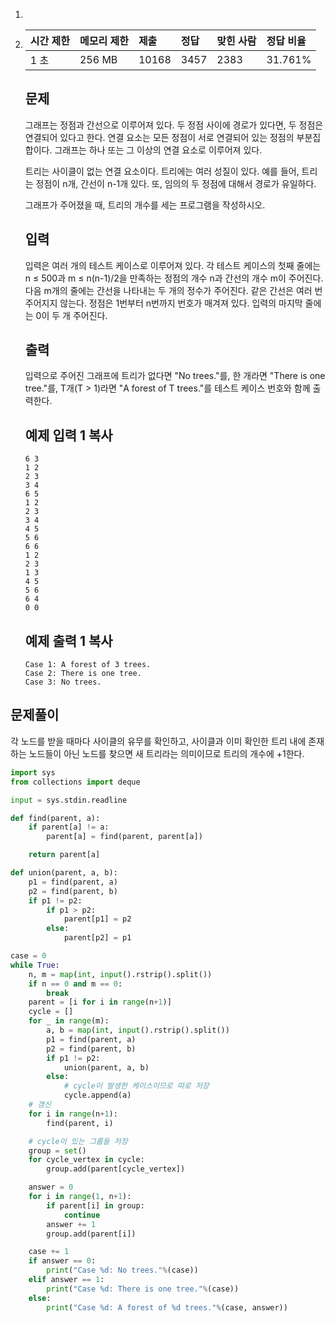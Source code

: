 1. 

2. | 시간 제한 | 메모리 제한 | 제출  | 정답 | 맞힌 사람 | 정답 비율 |
   | :-------- | :---------- | :---- | :--- | :-------- | :-------- |
   | 1 초      | 256 MB      | 10168 | 3457 | 2383      | 31.761%   |

   ## 문제

   그래프는 정점과 간선으로 이루어져 있다. 두 정점 사이에 경로가 있다면, 두 정점은 연결되어 있다고 한다. 연결 요소는 모든 정점이 서로 연결되어 있는 정점의 부분집합이다. 그래프는 하나 또는 그 이상의 연결 요소로 이루어져 있다.

   트리는 사이클이 없는 연결 요소이다. 트리에는 여러 성질이 있다. 예를 들어, 트리는 정점이 n개, 간선이 n-1개 있다. 또, 임의의 두 정점에 대해서 경로가 유일하다.

   그래프가 주어졌을 때, 트리의 개수를 세는 프로그램을 작성하시오.

   ## 입력

   입력은 여러 개의 테스트 케이스로 이루어져 있다. 각 테스트 케이스의 첫째 줄에는 n ≤ 500과 m ≤ n(n-1)/2을 만족하는 정점의 개수 n과 간선의 개수 m이 주어진다. 다음 m개의 줄에는 간선을 나타내는 두 개의 정수가 주어진다. 같은 간선은 여러 번 주어지지 않는다. 정점은 1번부터 n번까지 번호가 매겨져 있다. 입력의 마지막 줄에는 0이 두 개 주어진다.

   ## 출력

   입력으로 주어진 그래프에 트리가 없다면 "No trees."를, 한 개라면 "There is one tree."를, T개(T > 1)라면 "A forest of T trees."를 테스트 케이스 번호와 함께 출력한다.

   ## 예제 입력 1 복사

   ```
   6 3
   1 2
   2 3
   3 4
   6 5
   1 2
   2 3
   3 4
   4 5
   5 6
   6 6
   1 2
   2 3
   1 3
   4 5
   5 6
   6 4
   0 0
   ```

   ## 예제 출력 1 복사

   ```
   Case 1: A forest of 3 trees.
   Case 2: There is one tree.
   Case 3: No trees.
   ```

## 문제풀이

각 노드를 받을 때마다 사이클의 유무를 확인하고, 사이클과 이미 확인한 트리 내에 존재하는 노드들이 아닌 노드를 찾으면 새 트리라는 의미이므로 트리의 개수에 +1한다.

```python
import sys
from collections import deque

input = sys.stdin.readline

def find(parent, a):
    if parent[a] != a:
        parent[a] = find(parent, parent[a])

    return parent[a]

def union(parent, a, b):
    p1 = find(parent, a)
    p2 = find(parent, b)
    if p1 != p2:
        if p1 > p2:
            parent[p1] = p2
        else:
            parent[p2] = p1

case = 0
while True:
    n, m = map(int, input().rstrip().split())
    if n == 0 and m == 0:
        break
    parent = [i for i in range(n+1)]
    cycle = []
    for _ in range(m):
        a, b = map(int, input().rstrip().split())
        p1 = find(parent, a)
        p2 = find(parent, b)
        if p1 != p2:
            union(parent, a, b)
        else:
            # cycle이 발생한 케이스이므로 따로 저장
            cycle.append(a)
    # 갱신
    for i in range(n+1):
        find(parent, i)

    # cycle이 있는 그룹들 저장
    group = set()
    for cycle_vertex in cycle:
        group.add(parent[cycle_vertex])

    answer = 0
    for i in range(1, n+1):
        if parent[i] in group:
            continue
        answer += 1
        group.add(parent[i])

    case += 1
    if answer == 0:
        print("Case %d: No trees."%(case))
    elif answer == 1:
        print("Case %d: There is one tree."%(case))
    else:
        print("Case %d: A forest of %d trees."%(case, answer))
```
